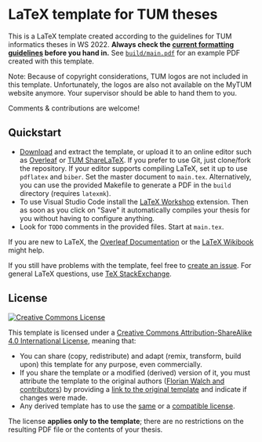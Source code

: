 # LaTeX template for TUM theses

This is a LaTeX template created according to the guidelines for TUM informatics theses in WS 2022. **Always check the [current formatting guidelines][thesis-guidelines] before you hand in.** See [`build/main.pdf`][sample-pdf] for an example PDF created with this template.

Note: Because of copyright considerations, TUM logos are not included in this template. Unfortunately, the logos are also not available on the MyTUM website anymore.
Your supervisor should be able to hand them to you.

Comments & contributions are welcome!

## Quickstart

 * [Download][template-download] and extract the template, or upload it to an online editor such as [Overleaf][overleaf] or [TUM ShareLaTeX][tum-sharelatex]. If you prefer to use Git, just clone/fork the repository.
If your editor supports compiling LaTeX, set it up to use `pdflatex` and `biber`. Set the master document to `main.tex`. Alternatively, you can use the provided Makefile to generate a PDF in the `build` directory (requires `latexmk`).
 * To use Visual Studio Code install the [LaTeX Workshop](https://marketplace.visualstudio.com/items?itemName=James-Yu.latex-workshop) extension. Then as soon as you click on "Save" it automatically compiles your thesis for you without having to configure anything.
 * Look for `TODO` comments in the provided files. Start at `main.tex`.

If you are new to LaTeX, the [Overleaf Documentation][overleaf-learn] or the [LaTeX Wikibook][latex-wikibook] might help.

If you still have problems with the template, feel free to [create an issue][issue]. For general LaTeX questions, use [TeX StackExchange][tex-se].

## License

[![Creative Commons License][license-image]][license]

This template is licensed under a [Creative Commons Attribution-ShareAlike 4.0 International License][license], meaning that:

 * You can share (copy, redistribute) and adapt (remix, transform, build upon) this template for any purpose, even commercially.
 * If you share the template or a modified (derived) version of it, you must attribute the template to the original authors ([Florian Walch and contributors][template-authors]) by providing a [link to the original template][template-url] and indicate if changes were made.
 * Any derived template has to use the [same][license] or a [compatible license][license-compatible].

The license **applies only to the template**; there are no restrictions on the resulting PDF file or the contents of your thesis.

[issue]: https://github.com/TUM-Dev/tum-thesis-latex/issues
[latex-wikibook]: https://en.wikibooks.org/wiki/LaTeX
[license-compatible]: https://creativecommons.org/compatiblelicenses
[license-image]: https://i.creativecommons.org/l/by-sa/4.0/88x31.png
[license]: https://creativecommons.org/licenses/by-sa/4.0/
[overleaf]: https://www.overleaf.com/
[sample-pdf]: https://raw.github.com/TUM-Dev/tum-thesis-latex/master/build/main.pdf
[overleaf-learn]: https://www.overleaf.com/learn
[tum-sharelatex]: https://sharelatex.tum.de/ldap/login
[template-authors]: https://github.com/TUM-Dev/tum-thesis-latex/graphs/contributors
[template-download]: https://github.com/TUM-Dev/tum-thesis-latex/archive/master.zip
[template-url]: https://github.com/TUM-Dev/tum-thesis-latex
[tex-se]: https://tex.stackexchange.com/
[thesis-guidelines]: https://www.in.tum.de/en/in/current-students/administrative-matters/thesis-guidelines-and-topics/
[wiki]: https://github.com/TUM-Dev/tum-thesis-latex/wiki/

